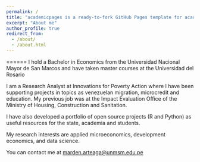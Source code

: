 ```yaml
---
permalink: /
title: "academicpages is a ready-to-fork GitHub Pages template for academic personal websites"
excerpt: "About me"
author_profile: true
redirect_from: 
  - /about/
  - /about.html
---
```


======
I hold a Bachelor in Economics from the Universidad Nacional Mayor de San Marcos  and have taken master courses at the Universidad del Rosario

I am a Research Analyst at Innovations for Poverty Action where I have been supporting projects in topics as venezuelan migration, microcredit and education. My previous job was at the Impact Evaluation Office of the Ministry of Housing, Construction and Sanitation. 

I have also developed a portfolio of open source projects (R and Python) as useful resources for the state, academia and students.

My research interests are applied microeconomics, development economics, and data science. 

You can contact me at marden.arteaga@unmsm.edu.pe

